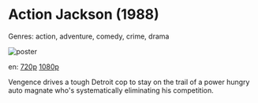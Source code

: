 # Action Jackson (1988)

Genres: action, adventure, comedy, crime, drama

![poster](http://image.tmdb.org/t/p/w500/rg5WY1SiyPDuTYZs2vgTV0csVbz.jpg)

en:
  [720p](magnet:?xt=urn:btih:420D945C19E99E63671DEDACDFC082E48DD8DB55&tr=udp://glotorrents.pw:6969/announce&tr=udp://tracker.opentrackr.org:1337/announce&tr=udp://torrent.gresille.org:80/announce&tr=udp://tracker.openbittorrent.com:80&tr=udp://tracker.coppersurfer.tk:6969&tr=udp://tracker.leechers-paradise.org:6969&tr=udp://p4p.arenabg.ch:1337&tr=udp://tracker.internetwarriors.net:1337)
  [1080p](magnet:?xt=urn:btih:BE24098EE93B442305F2676AECEA5C01A280CE95&tr=udp://glotorrents.pw:6969/announce&tr=udp://tracker.opentrackr.org:1337/announce&tr=udp://torrent.gresille.org:80/announce&tr=udp://tracker.openbittorrent.com:80&tr=udp://tracker.coppersurfer.tk:6969&tr=udp://tracker.leechers-paradise.org:6969&tr=udp://p4p.arenabg.ch:1337&tr=udp://tracker.internetwarriors.net:1337)
  


Vengence drives a tough Detroit cop to stay on the trail of a power hungry auto magnate who's systematically eliminating his competition.